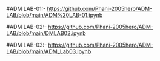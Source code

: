 #ADM LAB-01:- https://github.com/Phani-2005hero/ADM-LAB/blob/main/ADM%20LAB-01.ipynb

#ADM LAB-02:- https://github.com/Phani-2005hero/ADM-LAB/blob/main/DMLAB02.ipynb
 
#ADM LAB-03:- https://github.com/Phani-2005hero/ADM-LAB/blob/main/ADM_Lab03.ipynb
